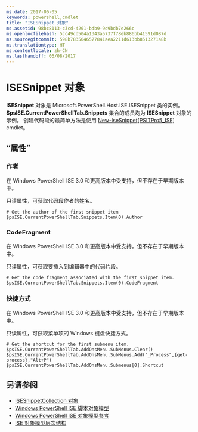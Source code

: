 ```yaml
---
ms.date: 2017-06-05
keywords: powershell,cmdlet
title: "ISESnippet 对象"
ms.assetid: 98bc8113-c3cd-4201-bdb9-9d9bdb7e266c
ms.openlocfilehash: 5cc49cd504a1343a5737f78eb886bb41591d087d
ms.sourcegitcommit: 598b7835046577841aea2211d613bb8513271a8b
ms.translationtype: HT
ms.contentlocale: zh-CN
ms.lasthandoff: 06/08/2017
---
```

# <a name="the-isesnippetobject"></a>ISESnippet 对象
  **ISESnippet** 对象是 Microsoft.PowerShell.Host.ISE.ISESnippet 类的实例。 **$psISE.CurrentPowerShellTab.Snippets** 集合的成员均为 **ISESnippet** 对象的示例。 创建代码段的最简单方法是使用 [New-IseSnippet&#91;PSITPro5_ISE&#93;](https://technet.microsoft.com/en-us/library/0a6339a3-2683-4a8e-8929-90ad9a95c3e0) cmdlet。

## <a name="properties"></a>“属性”

###  <a name="DisplayName"></a> 作者
  在 Windows PowerShell ISE 3.0 和更高版本中受支持，但不存在于早期版本中。 

 只读属性，可获取代码段作者的姓名。

```
# Get the author of the first snippet item
$psISE.CurrentPowerShellTab.Snippets.Item(0).Author

```

###  <a name="Action"></a> CodeFragment
  在 Windows PowerShell ISE 3.0 和更高版本中受支持，但不存在于早期版本中。 

 只读属性，可获取要插入到编辑器中的代码片段。

```
# Get the code fragment associated with the first snippet item.
$psISE.CurrentPowerShellTab.Snippets.Item(0).CodeFragment

```

###  <a name="Shortcut"></a> 快捷方式
  在 Windows PowerShell ISE 3.0 和更高版本中受支持，但不存在于早期版本中。 

 只读属性，可获取菜单项的 Windows 键盘快捷方式。

```
# Get the shortcut for the first submenu item.
$psISE.CurrentPowerShellTab.AddOnsMenu.SubMenus.Clear()
$psISE.CurrentPowerShellTab.AddOnsMenu.SubMenus.Add("_Process",{get-process},"Alt+P")
$psISE.CurrentPowerShellTab.AddOnsMenu.Submenus[0].Shortcut
```

## <a name="see-also"></a>另请参阅
- [ISESnippetCollection 对象](The-ISESnippetCollection-Object.md) 
- [Windows PowerShell ISE 脚本对象模型](The-Windows-PowerShell-ISE-Scripting-Object-Model.md) 
- [Windows PowerShell ISE 对象模型参考](Windows-PowerShell-ISE-Object-Model-Reference.md) 
- [ISE 对象模型层次结构](The-ISE-Object-Model-Hierarchy.md)

  
